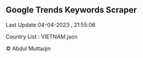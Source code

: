 

## Google Trends Keywords Scraper 
 
Last Update 04-04-2023 , 21:55:06

Country List :
VIETNAM.json



© Abdul Muttaqin 
